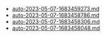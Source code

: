 * [auto-2023-05-07-1683459273.md](/docs/202305/auto-2023-05-07-1683459273.md)
* [auto-2023-05-07-1683458786.md](/docs/202305/auto-2023-05-07-1683458786.md)
* [auto-2023-05-07-1683458306.md](/docs/202305/auto-2023-05-07-1683458306.md)
* [auto-2023-05-07-1683458048.md](/docs/202305/auto-2023-05-07-1683458048.md)
